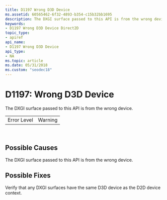 ```yaml
---
title: D1197 Wrong D3D Device
ms.assetid: 60565462-6f32-4893-b354-c15b32bb1695
description: The DXGI surface passed to this API is from the wrong device.
keywords:
- D1197 Wrong D3D Device Direct2D
topic_type:
- apiref
api_name:
- D1197 Wrong D3D Device
api_type:
- NA
ms.topic: article
ms.date: 05/31/2018
ms.custom: "seodec18"
---
```


# D1197: Wrong D3D Device

The DXGI surface passed to this API is from the wrong device.



|             |         |
|-------------|---------|
| Error Level | Warning |



 

## Possible Causes

The DXGI surface passed to this API is from the wrong device.

## Possible Fixes

Verify that any DXGI surfaces have the same D3D device as the D2D device context.

 

 





